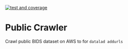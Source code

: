 [![test and coverage](https://github.com/htwangtw/publiccrawler/actions/workflows/test_coverage.yml/badge.svg)](https://github.com/htwangtw/publiccrawler/actions/workflows/test_coverage.yml)


# Public Crawler

Crawl public BIDS dataset on AWS to for `datalad addurls`
